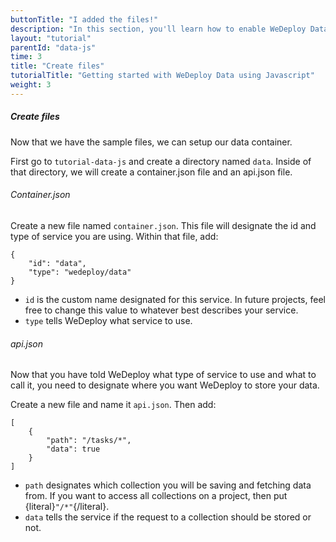 ```yaml
---
buttonTitle: "I added the files!"
description: "In this section, you'll learn how to enable WeDeploy Data on your application."
layout: "tutorial"
parentId: "data-js"
time: 3
title: "Create files"
tutorialTitle: "Getting started with WeDeploy Data using Javascript"
weight: 3
---
```


##### Create files

Now that we have the sample files, we can setup our data container. 

First go to `tutorial-data-js` and create a directory named `data`. Inside of that directory, we will create a container.json file and an api.json file.

###### Container.json

Create a new file named `container.json`. This file will designate the id and type of service you are using. Within that file, add: 

```application/json
{
	"id": "data",
	"type": "wedeploy/data"
}
```

* `id` is the custom name designated for this service. In future projects, feel free to change this value to whatever best describes your service. 
* `type` tells WeDeploy what service to use. 

###### api.json

Now that you have told WeDeploy what type of service to use and what to call it, you need to designate where you want WeDeploy to store your data.

Create a new file and name it `api.json`. Then add: 

```application/json
[
	{
		"path": "/tasks/*",
		"data": true
	}
]
```

* `path` designates which collection you will be saving and fetching data from. If you want to access all collections on a project, then put {literal}`"/*"`{/literal}.
* `data` tells the service if the request to a collection should be stored or not.

